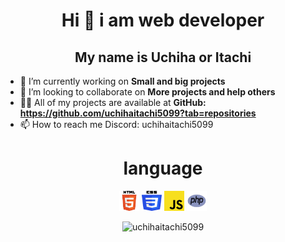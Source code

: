 <container>
  <h1 align="center">Hi 👋 i am web developer</h1>
  <h2 align="center"> My name is Uchiha or Itachi</h2>

  - 🔭 I’m currently working on **Small and big projects**
  - 👯 I’m looking to collaborate on **More projects and help others**
  - 👨‍💻 All of my projects are available at **GitHub: https://github.com/uchihaitachi5099?tab=repositories**
  - 📫 How to reach me Discord: uchihaitachi5099
</container>
<h1 align="center">language</h1>
<p align="center">
<img src="html.png" alt="" width="32" height="32">
<img src="css.png" alt="" width="32" height="32">
<img src="js.png" alt="" width="32" height="32">
<img src="php.png" alt="" width="32" height="32">


</p>
<p align="center" width="100%">
  <img src="https://github-readme-streak-stats.herokuapp.com/?user=uchihaitachi5099&theme=vue-dark&hide_border=false" alt="uchihaitachi5099" />
</p>
